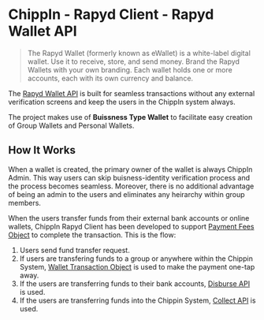 # ChippIn - Rapyd Client - Rapyd Wallet API

> The Rapyd Wallet (formerly known as eWallet) is a white-label digital wallet. Use it to receive, store, and send money. Brand the Rapyd Wallets with your own branding. Each wallet holds one or more accounts, each with its own currency and balance.

The [Rapyd Wallet API](https://docs.rapyd.net/build-with-rapyd/reference/rapyd-wallet-overview) is built for seamless transactions without any external verification screens and keep the users in the ChippIn system always.

The project makes use of **Buissness Type Wallet** to facilitate easy creation of Group Wallets and Personal Wallets.

## How It Works
When a wallet is created, the primary owner of the wallet is always ChippIn Admin. This way users can skip buisness-identity verification process and the process becomes seamless. Moreover, there is no additional advantage of being an admin to the users and eliminates any heirarchy within group members.

When the users transfer funds from their external bank accounts or online wallets, ChippIn Rapyd Client has been developed to support [Payment Fees Object](https://docs.rapyd.net/build-with-rapyd/reference/payment-object#payment-fees-object) to complete the transaction. This is the flow:
1. Users send fund transfer request.
2. If users are transfering funds to a group or anywhere within the Chippin System, [Wallet Transaction Object](https://docs.rapyd.net/build-with-rapyd/reference-link/wallet-transaction-object) is used to make the payment one-tap away.
3. If the users are transferring funds to their bank accounts, [Disburse API](Rapyd/disburse.md) is used.
4. If the users are transferring funds into the Chippin System, [Collect API](Rapyd/collect.md) is used.